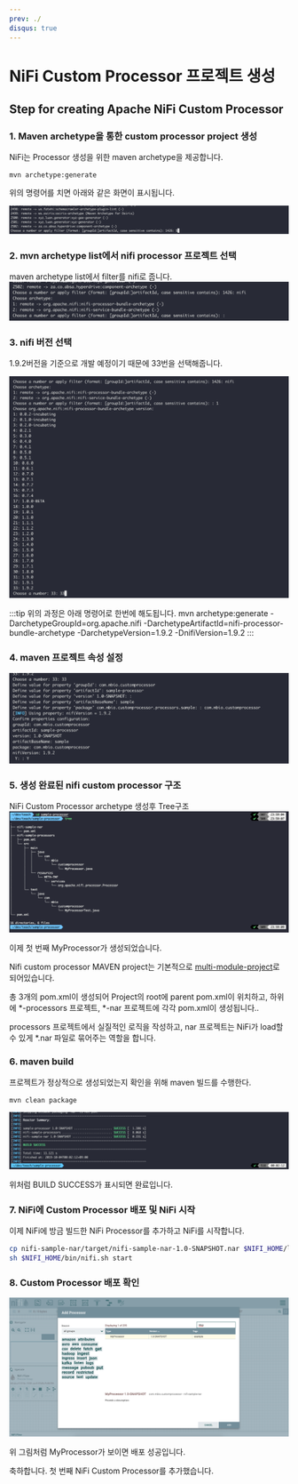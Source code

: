 ```yaml
---
prev: ./
disqus: true
---
```


# NiFi Custom Processor 프로젝트 생성

## Step for creating Apache NiFi Custom Processor

### 1. Maven archetype을 통한 custom processor project 생성

NiFi는 Processor 생성을 위한 maven archetype을 제공합니다.

```bash{1}
mvn archetype:generate
```

위의 명령어를 치면 아래와 같은 화면이 표시됩니다.

![maven-archetype-generate](../images/maven-archetype-generate.png)

### 2. mvn archetype list에서 nifi processor 프로젝트 선택

maven archetype list에서 filter를 nifi로 줍니다.
![maven-archetype-generate-nifi](../images/maven-archetype-generate-nifi.png)

### 3. nifi 버전 선택

1.9.2버전을 기준으로 개발 예정이기 때문에 33번을 선택해줍니다.

![maven-archetype-generate-nifi-version](../images/maven-archetype-generate-nifi-version.png)

:::tip
위의 과정은 아래 명령어로 한번에 해도됩니다.
mvn archetype:generate -DarchetypeGroupId=org.apache.nifi -DarchetypeArtifactId=nifi-processor-bundle-archetype -DarchetypeVersion=1.9.2 -DnifiVersion=1.9.2
:::

### 4. maven 프로젝트 속성 설정

![maven-archetype-define](../images/maven-archetype-define.png)

### 5. 생성 완료된 nifi custom processor 구조

NiFi Custom Processor archetype 생성후 Tree구조
![nifi-custom-processor-tree](../images/nifi-custom-processor-tree.png)

이제 첫 번째 MyProcessor가 생성되었습니다.

Nifi custom processor MAVEN project는 기본적으로 [multi-module-project](https://maven.apache.org/guides/mini/guide-multiple-modules.html)로 되어있습니다.

총 3개의 pom.xml이 생성되어 Project의 root에 parent pom.xml이 위치하고, 하위에 \*-processors 프로젝트, \*-nar 프로젝트에 각각 pom.xml이 생성됩니다..

processors 프로젝트에서 실질적인 로직을 작성하고, nar 프로젝트는 NiFi가 load할 수 있게 \*.nar 파일로 묶어주는 역할을 합니다.

### 6. maven build

프로젝트가 정상적으로 생성되었는지 확인을 위해 maven 빌드를 수행한다.

```bash{1}
mvn clean package
```

![maven-build-success](../images/maven-build-success.png)

위처럼 BUILD SUCCESS가 표시되면 완료입니다.

### 7. NiFi에 Custom Processor 배포 및 NiFi 시작

이제 NiFi에 방금 빌드한 NiFi Processor를 추가하고 NiFi를 시작합니다.

```bash
cp nifi-sample-nar/target/nifi-sample-nar-1.0-SNAPSHOT.nar $NIFI_HOME/lib
sh $NIFI_HOME/bin/nifi.sh start
```

### 8. Custom Processor 배포 확인

![nifi-myprocessor-add](../images/nifi-myprocessor-add.png)

위 그림처럼 MyProcessor가 보이면 배포 성공입니다.

축하합니다. 첫 번째 NiFi Custom Processor를 추가했습니다.
